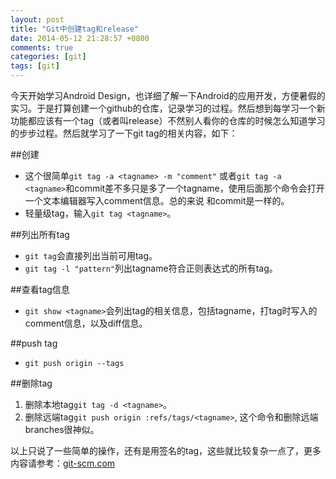 ```yaml
---
layout: post
title: "Git中创建tag和release"
date: 2014-05-12 21:28:57 +0800
comments: true
categories: [git]
tags: [git]
---
```

今天开始学习Android Design，也详细了解一下Android的应用开发，方便暑假的实习。于是打算创建一个github的仓库，记录学习的过程。然后想到每学习一个新功能都应该有一个tag（或者叫release）不然别人看你的仓库的时候怎么知道学习的步步过程。然后就学习了一下git tag的相关内容，如下：

##创建
 * 这个很简单`git tag -a <tagname> -m "comment"` 或者`git tag -a <tagname>`和commit差不多只是多了一个tagname，使用后面那个命令会打开一个文本编辑器写入comment信息。总的来说 和commit是一样的。
 * 轻量级tag，输入`git tag <tagname>`。

<!--more-->

##列出所有tag
 * `git tag`会直接列出当前可用tag。
 * `git tag -l "pattern"`列出tagname符合正则表达式的所有tag。

##查看tag信息
 * `git show <tagname>`会列出tag的相关信息，包括tagname，打tag时写入的comment信息，以及diff信息。

##push tag
 * `git push origin --tags`

##删除tag
 1. 删除本地tag`git tag -d <tagname>`。
 2. 删除远端tag`git push origin :refs/tags/<tagname>`, 这个命令和删除远端branches很神似。


以上只说了一些简单的操作，还有是用签名的tag，这些就比较复杂一点了，更多内容请参考：[git-scm.com](http://git-scm.com/book/en/Git-Basics-Tagging)
